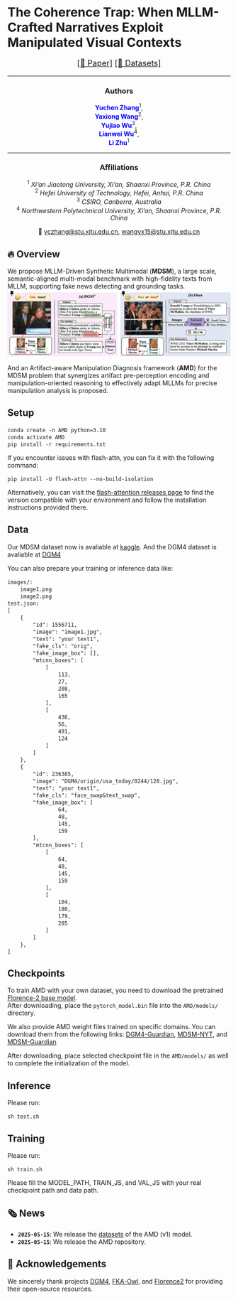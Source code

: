 # **The Coherence Trap**: When MLLM-Crafted Narratives Exploit Manipulated Visual Contexts

<font size=4><div align='center' > 
    [\[📄 Paper\]](https://arxiv.org/abs/2505.17476)    [\[🤗 Datasets\]](https://www.kaggle.com/datasets/yaxiongwang/mdsm-dataset-under-review/data) 
</div></font>

---

<div align="center">

### Authors

<span style="color:blue">**Yuchen Zhang**</span><sup>1</sup>,  
<span style="color:blue">**Yaxiong Wang**</span><sup>2</sup>,  
<span style="color:blue">**Yujiao Wu**</span><sup>3</sup>,  
<span style="color:blue">**Lianwei Wu**</span><sup>4</sup>,  
<span style="color:blue">**Li Zhu**</span><sup>1</sup>  

---

### Affiliations

<sup>1</sup> *Xi’an Jiaotong University, Xi’an, Shaanxi Province, P.R. China*  
<sup>2</sup> *Hefei University of Technology, Hefei, Anhui, P.R. China*  
<sup>3</sup> *CSIRO, Canberra, Australia*  
<sup>4</sup> *Northwestern Polytechnical University, Xi’an, Shaanxi Province, P.R. China*  

📧 yczhang@stu.xjtu.edu.cn, wangyx15@stu.xjtu.edu.cn  

</div>


## 🔥 Overview

We propose MLLM-Driven Synthetic Multimodal (**MDSM**), a large scale,  semantic-aligned multi-modal benchmark with  high-fidelity texts from MLLM, supporting fake news detecting and grounding tasks.
<a href="">
  <img src="assets/overview.png" alt="Logo" >
</a>


And an Artifact-aware Manipulation Diagnosis framework (**AMD**) for the MDSM problem that synergizes artifact pre-perception encoding and manipulation-oriented reasoning to effectively adapt MLLMs for precise manipulation analysis is proposed.



## Setup

```shell
conda create -n AMD python=3.10
conda activate AMD
pip install -r requirements.txt
```

If you encounter issues with flash-attn, you can fix it with the following command:

```shell
pip install -U flash-attn --no-build-isolation
```

Alternatively, you can visit the [flash-attention releases page](https://github.com/Dao-AILab/flash-attention/releases) to find the version compatible with your environment and follow the installation instructions provided there.

## Data

Our MDSM dataset now is avaliable at [kaggle](https://www.kaggle.com/datasets/yaxiongwang/mdsm-dataset-under-review/data). And the DGM4 dataset is avaliable at [DGM4](https://huggingface.co/datasets/rshaojimmy/DGM4)

You can also prepare your training or inference data like:

```
images/:
    image1.png
    image2.png
test.json:
[
    {
        "id": 1556711,
        "image": "image1.jpg",
        "text": "your text1",
        "fake_cls": "orig",
        "fake_image_box": [],
        "mtcnn_boxes": [
            [
                113,
                27,
                208,
                165
            ],
            [
                436,
                56,
                491,
                124
            ]
        ]
    },
    {
        "id": 236385,
        "image": "DGM4/origin/usa_today/0244/128.jpg",
        "text": "your text1",
        "fake_cls": "face_swap&text_swap",
        "fake_image_box": [
                64,
                48,
                145,
                159
        ],
        "mtcnn_boxes": [
            [
                64,
                48,
                145,
                159
            ],
            [
                104,
                180,
                179,
                285
            ]
        ]
    },
]
```

## Checkpoints

To train AMD with your own dataset, you need to download the pretrained [Florence-2 base model](https://huggingface.co/microsoft/Florence-2-base-ft/tree/main).  
After downloading, place the `pytorch_model.bin` file into the `AMD/models/` directory.

We also provide AMD weight files trained on specific domains. You can download them from the following links: [DGM4-Guardian](https://pan.baidu.com/s/1WRbqh8vMxNxvfZQl5eElIA?pwd=amd1), [MDSM-NYT](https://pan.baidu.com/s/1Ueu5J8e8xfUcUayGU21bqA?pwd=i9as), and [MDSM-Guardian](https://pan.baidu.com/s/14THHMUzeaCfq3HMGihcLpA?pwd=7f6x)  

After downloading, place selected checkpoint file in the `AMD/models/` as well to complete the initialization of the model.


## Inference

Please run:
```shell
sh test.sh
```

## Training
Please run:

```shell
sh train.sh
```
Please fill the MODEL_PATH, TRAIN_JS, and VAL_JS with your real checkpoint path and data path.



## 🗞️ News

- **`2025-05-15`**: We release the [datasets](https://www.kaggle.com/datasets/yaxiongwang/mdsm-dataset-under-review/data) of the AMD (v1) model.
- **`2025-05-15`**: We release the AMD repository.


## 🤝 Acknowledgements

We sincerely thank projects [DGM4](https://github.com/rshaojimmy/MultiModal-DeepFake), [FKA-Owl](https://github.com/liuxuannan/FAK-Owl), and [Florence2](https://github.com/andimarafioti/florence2-finetuning) for providing their open-source resources.
